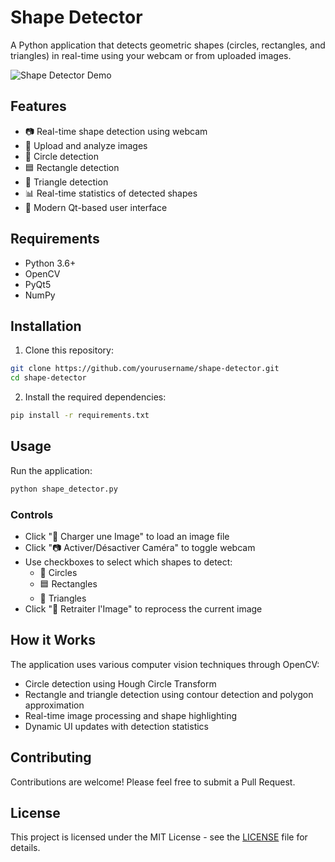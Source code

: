 # Shape Detector

A Python application that detects geometric shapes (circles, rectangles, and triangles) in real-time using your webcam or from uploaded images.

![Shape Detector Demo](docs/demo.png)

## Features

- 📷 Real-time shape detection using webcam
- 📁 Upload and analyze images
- 🔵 Circle detection
- 🟦 Rectangle detection
- 🔺 Triangle detection
- 📊 Real-time statistics of detected shapes
- 🎨 Modern Qt-based user interface

## Requirements

- Python 3.6+
- OpenCV
- PyQt5
- NumPy

## Installation

1. Clone this repository:
```bash
git clone https://github.com/yourusername/shape-detector.git
cd shape-detector
```

2. Install the required dependencies:
```bash
pip install -r requirements.txt
```

## Usage

Run the application:
```bash
python shape_detector.py
```

### Controls

- Click "📁 Charger une Image" to load an image file
- Click "📷 Activer/Désactiver Caméra" to toggle webcam
- Use checkboxes to select which shapes to detect:
  - 🔵 Circles
  - 🟦 Rectangles
  - 🔺 Triangles
- Click "🔄 Retraiter l'Image" to reprocess the current image

## How it Works

The application uses various computer vision techniques through OpenCV:
- Circle detection using Hough Circle Transform
- Rectangle and triangle detection using contour detection and polygon approximation
- Real-time image processing and shape highlighting
- Dynamic UI updates with detection statistics

## Contributing

Contributions are welcome! Please feel free to submit a Pull Request.

## License

This project is licensed under the MIT License - see the [LICENSE](LICENSE) file for details. 